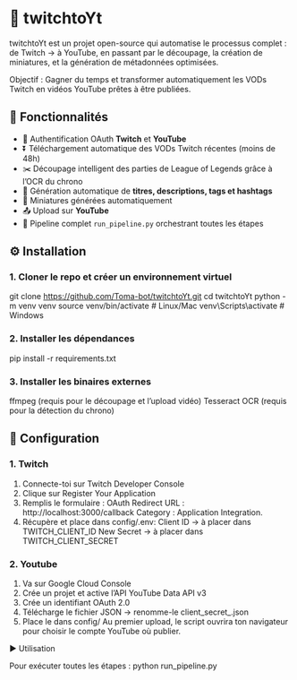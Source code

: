 # 🎥 twitchtoYt

twitchtoYt est un projet open-source qui automatise le processus complet :
de Twitch → à YouTube, en passant par le découpage, la création de miniatures, et la génération de métadonnées optimisées.

Objectif : Gagner du temps et transformer automatiquement les VODs Twitch en vidéos YouTube prêtes à être publiées.


## 🚀 Fonctionnalités

- 🔑 Authentification OAuth **Twitch** et **YouTube**
- ⏬ Téléchargement automatique des VODs Twitch récentes (moins de 48h)
- ✂️ Découpage intelligent des parties de League of Legends grâce à l’OCR du chrono
- 📝 Génération automatique de **titres, descriptions, tags et hashtags**
- 📸 Miniatures générées automatiquement
- 📤 Upload sur **YouTube**
- 🔁 Pipeline complet `run_pipeline.py` orchestrant toutes les étapes

## ⚙️ Installation

### 1. Cloner le repo et créer un environnement virtuel
git clone https://github.com/Toma-bot/twitchtoYt.git
cd twitchtoYt
python -m venv venv
source venv/bin/activate      # Linux/Mac
venv\Scripts\activate         # Windows

### 2. Installer les dépendances
pip install -r requirements.txt

### 3. Installer les binaires externes
ffmpeg (requis pour le découpage et l’upload vidéo)
Tesseract OCR (requis pour la détection du chrono)

## 🔑 Configuration

### 1. Twitch
1. Connecte-toi sur Twitch Developer Console
2. Clique sur Register Your Application
3. Remplis le formulaire : 
    OAuth Redirect URL : http://localhost:3000/callback
    Category : Application Integration.
4. Récupère et place dans config/.env:
    Client ID → à placer dans TWITCH_CLIENT_ID
    New Secret → à placer dans TWITCH_CLIENT_SECRET

### 2. Youtube
1. Va sur Google Cloud Console
2. Crée un projet et active l’API YouTube Data API v3
3. Crée un identifiant OAuth 2.0
4. Télécharge le fichier JSON → renomme-le client_secret_<profile>.json
5. Place le dans config/
Au premier upload, le script ouvrira ton navigateur pour choisir le compte YouTube où publier.

▶️ Utilisation

Pour exécuter toutes les étapes : python run_pipeline.py
